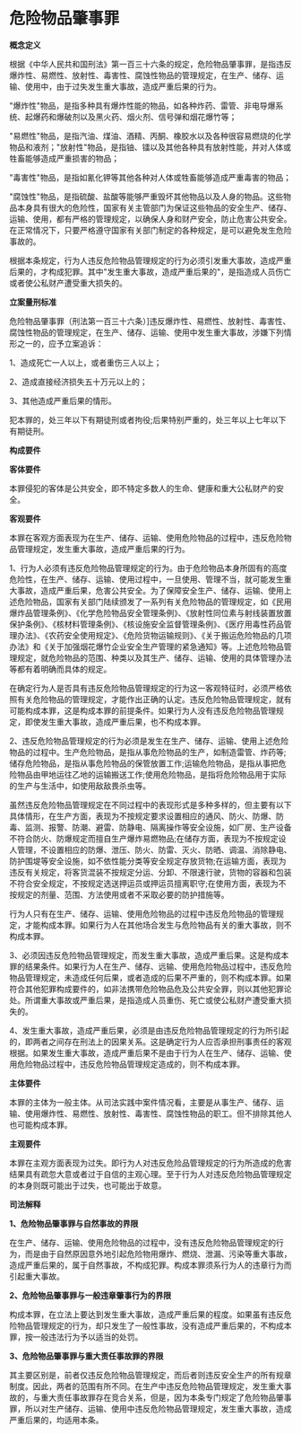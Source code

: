 # 危险物品肇事罪

 

**概念定义**

根据《中华人民共和国刑法》第一百三十六条的规定，危险物品肇事罪，是指违反爆炸性、易燃性、放射性、毒害性、腐蚀性物品的管理规定，在生产、储存、运输、使用中，由于过失发生重大事故，造成严重后果的行为。

"爆炸性"物品，是指多种具有爆炸性能的物品，如各种炸药、雷管、非电导爆系统、起爆药和爆破剂以及黑火药、烟火剂、信号弹和烟花爆竹等；

"易燃性"物品，是指汽油、煤油、酒精、丙酮、橡胶水以及各种很容易燃烧的化学物品和液剂；"放射性"物品，是指铀、镭以及其他各种具有放射性能，并对人体或牲畜能够造成严重损害的物品；

"毒害性"物品，是指如氰化钾等其他各种对人体或牲畜能够造成严重毒害的物品；

"腐蚀性"物品，是指硫酸、盐酸等能够严重毁坏其他物品以及人身的物品。这些物品本身具有很大的危险性，国家有关主管部门为保证这些物品的安全生产、储存、运输、使用，都有严格的管理规定，以确保人身和财产安全，防止危害公共安全。在正常情况下，只要严格遵守国家有关部门制定的各种规定，是可以避免发生危险事故的。

根据本条规定，行为人违反危险物品管理规定的行为必须引发重大事故，造成严重后果的，才构成犯罪。其中"发生重大事故，造成严重后果的"，是指造成人员伤亡或者使公私财产遭受重大损失的。

**立案量刑标准**

危险物品肇事罪（刑法第一百三十六条）\]违反爆炸性、易燃性、放射性、毒害性、腐蚀性物品的管理规定，在生产、储存、运输、使用中发生重大事故，涉嫌下列情形之一的，应予立案追诉：

1、造成死亡一人以上，或者重伤三人以上；

2、造成直接经济损失五十万元以上的；

3、其他造成严重后果的情形。

犯本罪的，处三年以下有期徒刑或者拘役;后果特别严重的，处三年以上七年以下有期徒刑。

**构成要件**

**客体要件** 

本罪侵犯的客体是公共安全，即不特定多数人的生命、健康和重大公私财产的安全。

 

**客观要件** 

本罪在客观方面表现为在生产、储存、运输、使用危险物品的过程中，违反危险物品管理规定，发生重大事故，造成严重后果的行为。

1、行为人必须有违反危险物品管理规定的行为。由于危险物品本身所固有的高度危险性，在生产、储存、运输、使用过程中，一旦使用、管理不当，就可能发生重大事故，造成严重后果，危害公共安全。为了保障安全生产、储存、运输、使用上述危险物品，国家有关部门陆续颁发了一系列有关危险物品的管理规定，如《民用爆炸品管理条例》、《化学危险物品安全管理条例》、《放射性同位素与射线装置放置保护条例》、《核材料管理条例》、《核设施安全监督管理条例》、《医疗用毒性药品管理办法》、《农药安全使用规定》、《危险货物运输规则》、《关于搬运危险物品的几项办法》和《关于加强烟花爆竹企业安全生产管理的紧急通知》等。上述危险物品管理规定，就危险物品的范围、种类以及其生产、储存、运输、使用的具体管理办法等都有着明确而具体的规定。 

在确定行为人是否具有违反危险物品管理规定的行为这一客观特征时，必须严格依照有关危险物品的管理规定，才能作出正确的认定。违反危险物品管理规定，就有可能构成本罪，这是构成本罪的前提条件。如果行为人没有违反危险物品管理规定，即使发生重大事故，造成严重后果，也不构成本罪。

2、违反危险物品管理规定的行为必须是发生在生产、储存、运输、使用上述危险物品的过程中。生产危险物品，是指从事危险物品的生产，如制造雷管、炸药等;储存危险物品，是指从事危险物品的保管放置工作;运输危险物品，是指从事把危险物品由甲地运往乙地的运输搬送工作;使用危险物品，是指将危险物品用于实际的生产与生活中，如使用敌敌畏杀虫等。 

虽然违反危险物品管理规定在不同过程中的表现形式是多种多样的，但主要有以下具体情形，在生产方面，表现为不按规定要求设置相应的通风、防火、防爆、防毒、监测、报警、防潮、避雷、防静电、隔离操作等安全设施，如厂房、生产设备不符合防火、防爆规定而擅自生产爆炸易燃物品;在储存方面，表现为不按规定设人管理，不设置相应的防爆、泄压、防火、防雷、灭火、防晒、调温、消除静电、防护围堤等安全设施，如不依性能分类等安全规定存放货物;在运输方面，表现为违反有关规定，将客货混装不按规定分运、分卸、不限速行驶，货物的容器和包装不符合安全规定，不按规定选送押运员或押运员擅离职守;在使用方面，表现为不按规定的剂量、范围、方法使用或者不采取必要的防护措施等。

行为人只有在生产、储存、运输、使用危险物品的过程中违反危险物品的管理规定，才能构成本罪。如果行为人在其他场合发生与危险物品有关的重大事故，则不构成本罪。

3、必须因违反危险物品管理规定，而发生重大事故，造成严重后果。这是构成本罪的结果条件。如果行为人在生产、储存、远输、使用危险物品过程中，违反危险物品管理规定，未造成任何后果，或者造成的后果不严重的，则不构成本罪。如果符合其他犯罪构成要件的，如非法携带危险物品危及公共安全罪，则以其他犯罪论处。所谓重大事故或严重后果，是指造成人员重伤、死亡或使公私财产遭受重大损失的。

4、发生重大事故，造成严重后果，必须是由违反危险物品管理规定的行为所引起的，即两者之间存在刑法上的因果关系。这是确定行为人应否承担刑事责任的客观根据。如果发生重大事故，造成严重后果不是由于行为人在生产、储存、运输、使用危险物品过程中，违反危险物品管理规定造成的，则不构成本罪。 

**主体要件** 

本罪的主体为一般主体。从司法实践中案件情况看，主要是从事生产、储存、运输、使用爆炸性、易燃性、放射性、毒害性、腐蚀性物品的职工。但不排除其他人也可能构成本罪。

**主观要件** 

本罪在主观方面表现为过失。即行为人对违反危险品管理规定的行为所造成的危害结果具有疏忽大意或者过于自信的主观心理。至于行为人对违反危险物品管理规定的本身则既可能出于过失，也可能出于故意。

**司法解释**

**1、危险物品肇事罪与自然事故的界限**

在生产、储存、运输、使用危险物品的过程中，没有违反危险物品管理规定的行为，而是由于自然原因意外地引起危险物用爆炸、燃烧、泄漏、污染等重大事故，造成严重后果的，属于自然事故，不构成犯罪。构成本罪须系行为人的违章行为而引起重大事故。

**2、危险物品肇事罪与一般违章肇事行为的界限**

构成本罪，在立法上要达到发生重大事故，造成严重后果的程度。如果虽有违反危险物品管理规定的行为，却只发生了一般性事故，没有造成严重后果的，不构成本罪，按一般违法行为予以适当的处罚。

**3、危险物品肇事罪与重大责任事故罪的界限**

其主要区别是，前者仅违反危险物品管理规定，而后者则违反安全生产的所有规章制度。因此，两者的范围有所不同。在生产中违反危险物品管理规定，发生重大事故的，与重大责任事故罪存在竞合关系，但是，因为本条专门规定了危险物品肇事罪，所以对生产储存、运输、使用中违反危险物品管理规定，发生重大事故，造成严重后果的，均适用本条。